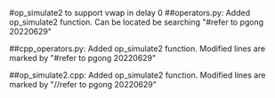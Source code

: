 #op_simulate2 to support vwap in delay 0
##operators.py:
    Added op_simulate2 function. Can be located be searching "#refer to pgong 20220629"

##cpp_operators.py:
    Added op_simulate2 function. Modified lines are marked by "#refer to pgong 20220629"

##op_simulate2.cpp:
    Added op_simulate2 function. Modified lines are marked by "//refer to pgong 20220629"
